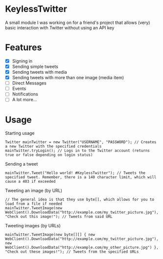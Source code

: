 # KeylessTwitter
A small module I was working on for a friend's project that allows (very) basic interaction with Twitter without using an API key
# Features
- [x] Signing in
- [x] Sending simple tweets
- [x] Sending tweets with media
- [x] Sending tweets with more than one image (media item)
- [ ] Direct Messages
- [ ] Events
- [ ] Notifications
- [ ] A lot more...
# Usage
Starting usage
```
Twitter mainTwitter = new Twitter("USERNAME", "PASSWORD"); // Creates a new Twitter with the specified credentials
mainTwitter.tryLogin(); // Logs in to the Twitter account (returns true or false depending on login status)
```
Sending a tweet
```
mainTwitter.Tweet("Hello world! #KeylessTwitter"); // Tweets the specified tweet. Remember, there is a 140 character limit, which will cause a 403 if exceeded
```
Tweeting an image (by URL)
```
// The general idea is that they use byte[], which allows for you to load from a file if needed
mainTwitter.TweetImage(new WebClient().DownloadData("http://example.com/my_twitter_picture.jpg"), "Check out this image!"); // Tweets from said URL
```
Tweeting images (by URLs)
```
mainTwitter.TweetImage(new byte[][] { new WebClient().DownloadData("http://example.com/my_twitter_picture.jpg"), new WebClient().DownloadData("http://example.com/my_other_picture.jpg") }, "Check out these images!"); // Tweets from the specified URLs
```
